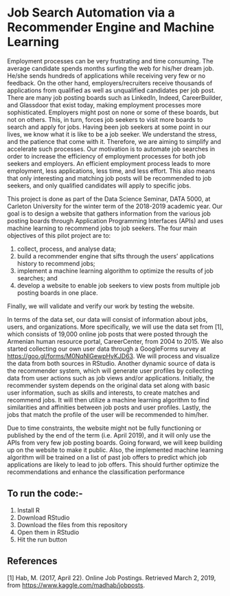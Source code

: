 # Job Search Automation via a Recommender Engine and Machine Learning

  Employment processes can be very frustrating and time consuming. The average candidate spends
months surfing the web for his/her dream job. He/she sends hundreds of applications while receiving very
few or no feedback. On the other hand, employers/recruiters receive thousands of applications from qualified
as well as unqualified candidates per job post. There are many job posting boards such as LinkedIn, Indeed,
CareerBuilder, and Glassdoor that exist today, making employment processes more sophisticated. Employers
might post on none or some of these boards, but not on others. This, in turn, forces job seekers to visit more
boards to search and apply for jobs. Having been job seekers at some point in our lives, we know what it is
like to be a job seeker. We understand the stress, and the patience that come with it. Therefore, we are aiming
to simplify and accelerate such processes. Our motivation is to automate job searches in order to increase the
efficiency of employment processes for both job seekers and employers. An efficient employment process
leads to more employment, less applications, less time, and less effort. This also means that only interesting
and matching job posts will be recommended to job seekers, and only qualified candidates will apply to
specific jobs.

  This project is done as part of the Data Science Seminar, DATA 5000, at Carleton University for the
winter term of the 2018-2019 academic year. Our goal is to design a website that gathers information from
the various job posting boards through Application Programming Interfaces (APIs) and uses machine
learning to recommend jobs to job seekers. The four main objectives of this pilot project are to:

1. collect, process, and analyse data;
2. build a recommender engine that sifts through the users’ applications history to recommend jobs;
3. implement a machine learning algorithm to optimize the results of job searches; and
4. develop a website to enable job seekers to view posts from multiple job posting boards in one place.

Finally, we will validate and verify our work by testing the website.

  In terms of the data set, our data will consist of information about jobs, users, and organizations. More
specifically, we will use the data set from [1], which consists of 19,000 online job posts that were posted
through the Armenian human resource portal, CareerCenter, from 2004 to 2015. We also started collecting
our own user data through a GoogleForms survey at https://goo.gl/forms/M0NqNlGewpHyKJD63. We will
process and visualize the data from both sources in RStudio. Another dynamic source of data is the
recommender system, which will generate user profiles by collecting data from user actions such as job
views and/or applications. Initially, the recommender system depends on the original data set along with
basic user information, such as skills and interests, to create matches and recommend jobs. It will then utilize
a machine learning algorithm to find similarities and affinities between job posts and user profiles. Lastly, the
jobs that match the profile of the user will be recommended to him/her.

  Due to time constraints, the website might not be fully functioning or published by the end of the term
(i.e. April 2019), and it will only use the APIs from very few job posting boards. Going forward, we will
keep building up on the website to make it public. Also, the implemented machine learning algorithm will be
trained on a list of past job offers to predict which job applications are likely to lead to job offers. This should
further optimize the recommendations and enhance the classification performance

## To run the code:- 
1. Install R
2. Download RStudio
3. Download the files from this repository
4. Open them in RStudio
5. Hit the run button

## References
[1] Hab, M. (2017, April 22). Online Job Postings. Retrieved March 2, 2019, from
https://www.kaggle.com/madhab/jobposts.
